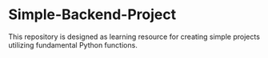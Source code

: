 # Simple-Backend-Project
This repository is designed as learning resource for creating simple projects utilizing fundamental Python functions.
